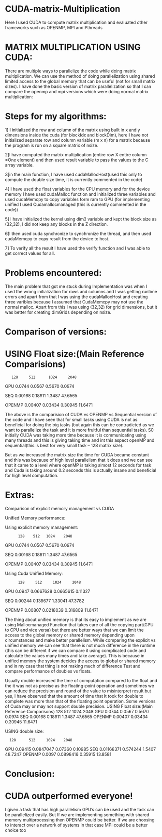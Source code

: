 # CUDA-matrix-Multiplication
Here I used CUDA to compute matrix multiplication and evaluated other frameworks such as OPENMP, MPI and Pthreads






# MATRIX MULTIPLICATION USING CUDA:

There are multiple ways to parallelize the code while doing matrix multiplication. We can 
use the method of doing parallelization using shared limited access to the global memory 
that can be useful (not for small matrix sizes). I have done the basic version of matrix 
parallelization so that I can compare the openmp and mpi versions which were doing 
normal matrix multiplication:

# Steps for my algorithms:

1] I initialized the row and column of the matrix using built in x and y dimensions inside the 
cuda (for blockIdx and blockDim), here I have not initialized separate row and column
variable (m x n) for a matrix because the program is run on a square matrix of nsize.

2]I have computed the matrix multiplication (entire row X entire column =One element) and 
then used result variable to pass the values to the C array variable.

3]in the main function, I have used cudaMallocHost(used this only to compute the double 
size time, it is currently commented in the code)

4] I have used the float variables for the CPU memory and for the device memory I have 
used cudaMalloc function and initialized three variables and used cudaMemcpy to copy 
variables form ram to GPU (for implementing unified I used Cudamallocmanaged (this is 
currently commented in the code))

5] I have initialized the kernel using dim3 variable and kept the block size as (32,32), I did 
not keep any blocks in the Z direction.

6]I then used cuda synchronize to synchronize the thread, and then used cudaMemcpy to 
copy result from the device to host.

7] To verify all the result I have used the verify function and I was able to get correct values 
for all.

# Problems encountered:

The main problem that got me stuck during Implementation was when I used the wrong 
initialization for rows and columns and I was getting runtime errors and apart from that I 
was using the cudaMallocHost and creating three varibles because I assumed that 
CudaMemcpy may not use the normal malloc. Apart from this I was using (32,32) for grid 
dimensions, but it was better for creating dimGrids depending on nsize.
# Comparison of versions:

# USING Float size:(Main Reference Comparisions)
       128     512      1024     2048

GPU   0.0744   0.0567   0.5670  0.0974

SEQ   0.00168 0.18911 1.3487 47.6565

OPENMP 0.00407 0.03434 0.30945 11.6471



The above is the comparision of CUDA vs OPENMP vs Sequential version of the code and I 
have seen that for small tasks using CUDA is not as beneficial for doing the big tasks (but 
again this can be contradicted as we want to parallelize the task and it is more fruitful than
sequential tasks). S0 initially CUDA was taking more time because it is communicating using 
many threads and this is giving taking time and int this aspect openMP and sequential(this is 
best for very small task – 128 matrix size). 

But as we increased the matrix size the time for CUDA became constant and this was 
because of high level parallelism that it does and we can see that it came to a level where 
openMP is taking almost 12 seconds for task and Cuda is taking around 0.2 seconds this is 
actually insane and beneficial for high level computation. 

# Extras:

Comparison of explicit memory management vs CUDA 

Unified Memory performance:

Using explicit memory management:

          128    512   1024    2048

GPU     0.0744 0.0567 0.5670 0.0974

SEQ     0.00168 0.18911 1.3487 47.6565

OPENMP  0.00407 0.03434 0.30945 11.6471



Using Cuda Unified Memory:

          128     512     1024     2048

GPU    0.0947 0.0667628 0.0665615 0.11327

SEQ    0.00244 0.139677 1.33041 47.3782

OPENMP 0.00807 0.0218039 0.316809 11.6471

The thing about unified memory is that its easy to implement as we are using 
Mallocmanaged Function that takes care of all the copying part(GPU to CPU and vice versa)
but there are better ways that we can limit the access to the global memory or shared 
memory depending upon circumstances and make better parallelism. While comparing the 
explicit vs unified memory we can see that there is not much difference in the runtime (this 
can be different if we can compare it using complicated code and calculate the values many 
times and take average). This is because in unified memory the system decides the access to 
global or shared memory and in my case that thing is not making much of difference
Test and compare performance of doubles vs floats.

Usually double increased the time of computation compared to the float and the it was not 
as precise as the floating-point operation and sometimes we can reduce the precision and 
round of the value to misinterpret result but yes, I have observed that the amount of time 
that It took for double to complete was more than that of the floating point operation.
Some versions of Cuda may or may not support double precision.
USING Float size:(Main Reference Comparisons)
        128     512      1024  2048
GPU   0.0744   0.0567  0.5670  0.0974
SEQ   0.00168  0.18911 1.3487 47.6565
OPENMP 0.00407 0.03434 0.30945 11.6471

USING double size:

      128      512     1024    2048
GPU  0.09415 0.0847047 0.07360 0.10985
SEQ  0.01168371 0.574244 1.5407 48.7247
OPENMP  0.0097 0.0898416 0.35915 13.8581

# Conclusion:

# CUDA outperformed everyone!

I given a task that has high parallelism GPU’s can be used and the task can be parallelized 
easily. But If we are implementing something with shared memory multiprocessing then 
OPENMP could be better. If we are choosing to interact over a network of systems in that
case MPI could be a better choice too














